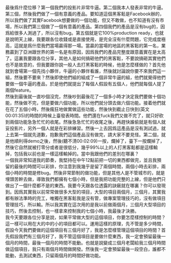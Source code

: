 最後爲什麼位移？第一個我們的投影片非常牛逼。第二個我本人發表非常的牛逼。第三個，然後我們做了一個有意義的產品。要知道這個黑客鬆是Facebook辦的，所以我們做了其實Facebook想要做的一個功能，但又不敢做，也不知道有沒有市場，所以我們第三個做了一個有意義的產品。第四個我們的產品是沒有bug的，因爲給很多人測過了，所以沒有bug。第五個就是它100%production
ready，也就是說明天上線，我要跟各位收錢或是直接使用，是完全沒有什麼問題，它完成度極高，這就是爲什麼我們當場贏得那一場。當贏的當場的地區的黑客鬆的第一名，業務贏到了亞洲跟世界的第一名是有原因，因爲我們的產品完整度跟意義實在是太高了。這裏我要跟各位分享，其他人是如何搞砸他們的黑客鬆，不要說搞砸其實他們也不是故意的，但我要跟你說一般人去打黑客鬆的時候，他是怎麼樣做的？首先他就到會場第一個先找小夥伴，牛逼的小夥伴看誰，然後就討論說你要不來我們這一組，然後要不要來？然後即使他們組的組成了一個非常牛逼的組，他們就覺得他們要做一個牛逼的產品，於是他們就提出了每個人假設有五個人，他們就每個人提了兩個feature。\
然後到最後就一直吵個沒完，然後吵到最後花了一個多小時才決定我們要做十個功能，然後做不完，但是要做六個功能，所以他們就分頭去做六個功能。接着他們就在花了五個小時，然後瘋狂地做實做這些功能，然後快到截止日快到(英文00:01:35)的時間的時候上臺發表時間。他們還在fuck我們又做不完了，就只好砍到兩個功能急急忙忙的收尾。然後急急忙忙的收尾之後，再趕快誰偷就是有個人就妥投影片，另外一個人就是在彩排練習。然後一上去因爲這產品是沒有測試過，就上去第一個就先道歉，抱歉我們這個產品沒有做完，請大家不要見怪。第二個，就是他順利得demo之後，然後(聽不清00:02:09)一按，爛掉了，臺下一按爛掉了，然後它自然就被打零分或者是很低分，幾乎99%以上的人打黑客鬆都是這樣輸掉，包括我以前也是一樣這樣輸掉的。當中我跟他們的差別在哪裏？\
一個我非常知道我的節奏，我堅持在中午12點前把一切的東西都做完，並且我預留的最後的時間可以彩排，你注意到我幾乎是留了兩個時間，兩個小時去彩排，兩個小時的時間是修bug。然後非常節制的做功能，但是其他人是不管城市的，就是埋頭苦幹去做，導致我們都擁有七個小時，但是我把功能完整的上線，但是他們只做出了一個什麼都不是的東西。我要今天跟各位透露的訣竅就在哪裏？你可以發現到。因爲其實我以前常常做很多大型的項目，大型的項目兩個月，三個月，其實我都有辦法準時的完工，唯獨在黑客鬆我是沒有管，做專案管理技巧的，沒有做項目管理技巧，所以輸。所以我其實在這次用的是我以前做兩個月，三個月大型項目的技巧，然後去控制，也一樣拿來控制我的七個小時，我最後才決勝。\
我今天要跟各位分享是說，如果平常做大型的這個項目，你要怎麼樣控制的時間？這一樣可以用在大的中的小的項目都可以。運用這樣的原理，先不管是多少時間，假設今天我們要做的這個項目有三個月好了，我是怎麼樣管理這個項目的時間？首先假設我們有三個月好了，我不管這個項目是要做什麼東西，我一定會預留最後一個月的時間，最後一個月的時間不能動。也就是說變成三個月老闆給我三個月時間做這個項目，我只有兩個月時間做開發。然後我一定會預留最後一段空白，誰都不能動，去測試東西，只留兩個月的時間好做功能。
